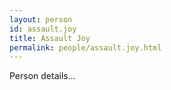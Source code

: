 ```yaml
---
layout: person
id: assault.joy
title: Assault Joy
permalink: people/assault.joy.html
---
```


Person details...